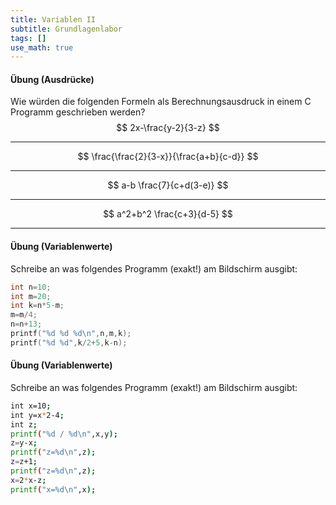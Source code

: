 ```yaml
---
title: Variablen II
subtitle: Grundlagenlabor
tags: []
use_math: true
---
```


#### Übung (Ausdrücke)


Wie würden die folgenden Formeln als Berechnungsausdruck in einem C Programm geschrieben werden?
$$
2x-\frac{y-2}{3-z}
$$

---

$$
\frac{\frac{2}{3-x}}{\frac{a+b}{c-d}}
$$

---

$$
a-b \frac{7}{c+d(3-e)}
$$

---

$$
a^2+b^2 \frac{c+3}{d-5}
$$

---



#### Übung (Variablenwerte)

Schreibe an was folgendes Programm (exakt!) am Bildschirm ausgibt:

```c++
int n=10;
int m=20;
int k=n*5-m;
m=m/4;
n=n+13;
printf("%d %d %d\n",n,m,k);
printf("%d %d",k/2+5,k-n);
```



#### Übung (Variablenwerte)

Schreibe an was folgendes Programm (exakt!) am Bildschirm ausgibt:

```sh
int x=10;
int y=x*2-4;
int z;
printf("%d / %d\n",x,y);
z=y-x;
printf("z=%d\n",z);
z=z+1;
printf("z=%d\n",z);
x=2*x-z;
printf("x=%d\n",x);
```



